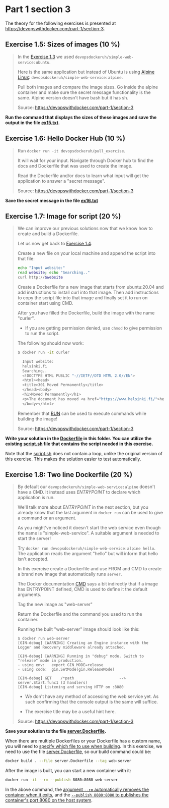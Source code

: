 # Part 1 section 3

The theory for the following exercises is presented at https://devopswithdocker.com/part-1/section-3.


## Exercise 1.5: Sizes of images (10 %)

> In the [Exercise 1.3](https://devopswithdocker.com/part-1/section-2#exercise-13) we used `devopsdockeruh/simple-web-service:ubuntu`.
>
> Here is the same application but instead of Ubuntu is using [Alpine Linux](https://www.alpinelinux.org/): `devopsdockeruh/simple-web-service:alpine`.
>
> Pull both images and compare the image sizes. Go inside the alpine container and make sure the secret message functionality is the same. Alpine version doesn't have bash but it has sh.
>
> Source: https://devopswithdocker.com/part-1/section-3

**Run the command that displays the sizes of these images and save the output in the file [ex15.txt](./ex15.txt).**


## Exercise 1.6: Hello Docker Hub (10 %)

> Run `docker run -it devopsdockeruh/pull_exercise`.
>
> It will wait for your input. Navigate through Docker hub to find the docs and Dockerfile that was used to create the image.
>
> Read the Dockerfile and/or docs to learn what input will get the application to answer a "secret message".
>
> Source: https://devopswithdocker.com/part-1/section-3

**Save the secret message in the file [ex16.txt](./ex16.txt)**


## Exercise 1.7: Image for script (20 %)

> We can improve our previous solutions now that we know how to create and build a Dockerfile.
>
> Let us now get back to [Exercise 1.4](https://devopswithdocker.com/part-1/section-2#exercise-14).
>
> Create a new file on your local machine and append the script into that file:
>
> ```bash
> echo "Input website:"
> read website; echo "Searching.."
> curl http://$website
> ```
>
> Create a Dockerfile for a new image that starts from ubuntu:20.04 and add instructions to install curl into that image. Then add instructions to copy the script file into that image and finally set it to run on container start using CMD.
>
> After you have filled the Dockerfile, build the image with the name "curler".
>
> * If you are getting permission denied, use `chmod` to give permission to run the script.
>
> The following should now work:
>
> ```bash
> $ docker run -it curler
>
>   Input website:
>   helsinki.fi
>   Searching..
>   <!DOCTYPE HTML PUBLIC "-//IETF//DTD HTML 2.0//EN">
>   <html><head>
>   <title>301 Moved Permanently</title>
>   </head><body>
>   <h1>Moved Permanently</h1>
>   <p>The document has moved <a href="https://www.helsinki.fi/">here</a>.</p>
>   </body></html>
> ```
>
> Remember that [RUN](https://docs.docker.com/engine/reference/builder/#run) can be used to execute commands while building the image!
>
> Source: https://devopswithdocker.com/part-1/section-3

**Write your solution in the [Dockerfile](./Dockerfile) in this folder. You can utilize the existing [script.sh](./script.sh) file that contains the script needed in this exercise.**

Note that the [script.sh](./script.sh) does not contain a loop, unlike the original version of this exercise. This makes the solution easier to test automatically.


## Exercise 1.8: Two line Dockerfile (20 %)

> By default our `devopsdockeruh/simple-web-service:alpine` doesn't have a CMD. It instead uses _ENTRYPOINT_ to declare which application is run.
>
> We'll talk more about _ENTRYPOINT_ in the next section, but you already know that the last argument in `docker run` can be used to give a command or an argument.
>
> As you might've noticed it doesn't start the web service even though the name is "simple-web-service". A suitable argument is needed to start the server!
>
> Try `docker run devopsdockeruh/simple-web-service:alpine hello`. The application reads the argument "hello" but will inform that hello isn't accepted.
>
> In this exercise create a Dockerfile and use FROM and CMD to create a brand new image that automatically runs `server`.
>
> The Docker documentation [CMD](https://docs.docker.com/engine/reference/builder/#cmd) says a bit indirectly that if a image has ENTRYPOINT defined, CMD is used to define it the default arguments.
>
> Tag the new image as "web-server"
>
> Return the Dockerfile and the command you used to run the container.
>
> Running the built "web-server" image should look like this:
>
> ```console
> $ docker run web-server
> [GIN-debug] [WARNING] Creating an Engine instance with the Logger and Recovery middleware already attached.
>
> [GIN-debug] [WARNING] Running in "debug" mode. Switch to "release" mode in production.
> - using env:   export GIN_MODE=release
> - using code:  gin.SetMode(gin.ReleaseMode)
>
> [GIN-debug] GET    /*path                    --> server.Start.func1 (3 handlers)
> [GIN-debug] Listening and serving HTTP on :8080
> ```
>
> * We don't have any method of accessing the web service yet. As such confirming that the console output is the same will suffice.
>
> * The exercise title may be a useful hint here.
>
> Source: https://devopswithdocker.com/part-1/section-3

**Save your solution to the file [server.Dockerfile](./server.Dockerfile).**

When there are multiple Dockerfiles or your Dockerfile has a custom name, you will need to [specify which file to use when building](https://docs.docker.com/engine/reference/commandline/image_build/#file). In this exercise, we need to use the file [server.Dockerfile](./server.Dockerfile), so our build command could be:

```sh
docker build . --file server.Dockerfile --tag web-server
```

After the image is built, you can start a new container with it:

```sh
docker run -it --rm --publish 8080:8080 web-server
```

In the above command, the [argument `--rm` automatically removes the container when it exits](https://docs.docker.com/engine/reference/commandline/container_run/), and the [`--publish 8080:8080` to publishes the container's port 8080 on the host system](https://docs.docker.com/engine/reference/commandline/container_run/).

